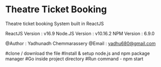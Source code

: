 # Theatre Ticket Booking
Theatre ticket booking System built in ReactJS

ReactJS Version : v16.9
Node.JS Version : v10.16.2
NPM Version : 6.9.0

@Author : Yadhunadh Chemmarassery
@Email : yadhu680@gmail.com

#clone / download the file
#Install & setup node.js and npm package manager
#Go inside project directory
#Run command - npm start





